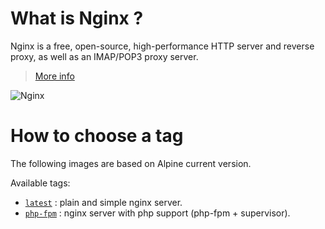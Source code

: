 # What is Nginx ?

Nginx is a free, open-source, high-performance HTTP server and reverse proxy, as well as an IMAP/POP3 proxy server.

> [More info](http://nginx.org/en/)

![Nginx](https://raw.githubusercontent.com/Osones/docker-images/master/logo.png)

# How to choose a tag

The following images are based on Alpine current version.

Available tags:
-   [`latest`](https://github.com/vSense/docker-nginx/tree/master/nginx) : plain and simple nginx server.
-   [`php-fpm`](https://github.com/vSense/docker-nginx/tree/master/php-fpm) : nginx server with php support (php-fpm + supervisor).
